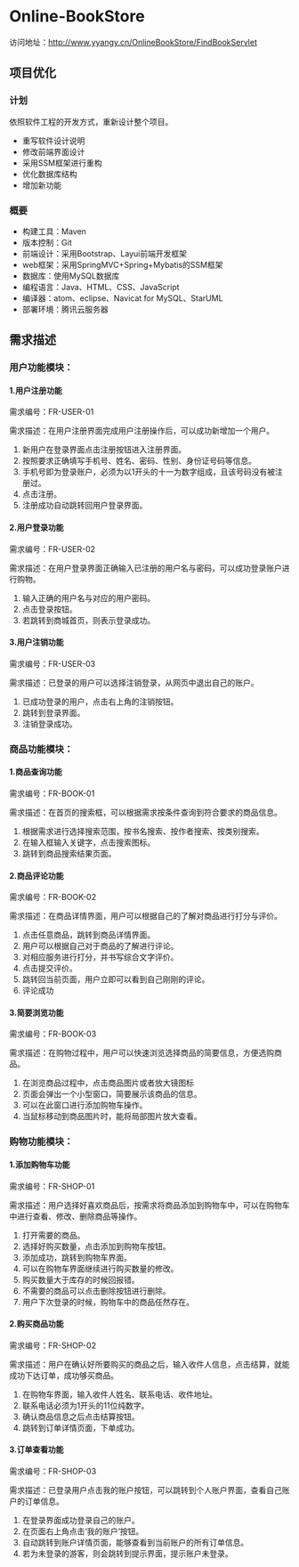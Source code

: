 # Online-BookStore

访问地址：http://www.yyangy.cn/OnlineBookStore/FindBookServlet

## 项目优化

### 计划
依照软件工程的开发方式，重新设计整个项目。
- 重写软件设计说明
- 修改前端界面设计
- 采用SSM框架进行重构
- 优化数据库结构
- 增加新功能

### 概要
- 构建工具：Maven
- 版本控制：Git
- 前端设计：采用Bootstrap、Layui前端开发框架
- web框架：采用SpringMVC+Spring+Mybatis的SSM框架
- 数据库：使用MySQL数据库
- 编程语言：Java、HTML、CSS、JavaScript
- 编译器：atom、eclipse、Navicat for MySQL、StarUML
- 部署环境：腾讯云服务器

## 需求描述

### 用户功能模块：

#### 1.用户注册功能

需求编号：FR-USER-01

需求描述：在用户注册界面完成用户注册操作后，可以成功新增加一个用户。<br/>

1. 新用户在登录界面点击注册按钮进入注册界面。<br/>
2. 按照要求正确填写手机号、姓名、密码、性别、身份证号码等信息。<br/>
3. 手机号即为登录账户，必须为以1开头的十一为数字组成，且该号码没有被注册过。<br/>
4. 点击注册。<br/>
5. 注册成功自动跳转回用户登录界面。<br/>

#### 2.用户登录功能

需求编号：FR-USER-02

需求描述：在用户登录界面正确输入已注册的用户名与密码，可以成功登录账户进行购物。

1. 输入正确的用户名与对应的用户密码。
2. 点击登录按钮。
3. 若跳转到商城首页，则表示登录成功。

#### 3.用户注销功能

需求编号：FR-USER-03

需求描述：已登录的用户可以选择注销登录，从网页中退出自己的账户。

1. 已成功登录的用户，点击右上角的注销按钮。
2. 跳转到登录界面。
3. 注销登录成功。

### 商品功能模块：
#### 1.商品查询功能

需求编号：FR-BOOK-01

需求描述：在首页的搜索框，可以根据需求按条件查询到符合要求的商品信息。

1. 根据需求进行选择搜索范围，按书名搜索、按作者搜索、按类别搜索。
2. 在输入框输入关键字，点击搜索图标。
3. 跳转到商品搜索结果页面。


#### 2.商品评论功能

需求编号：FR-BOOK-02

需求描述：在商品详情界面，用户可以根据自己的了解对商品进行打分与评价。

1. 点击任意商品，跳转到商品详情界面。
2. 用户可以根据自己对于商品的了解进行评论。
3. 对相应服务进行打分，并书写综合文字评价。
4. 点击提交评价。
5. 跳转回当前页面，用户立即可以看到自己刚刚的评论。
6. 评论成功

#### 3.简要浏览功能

需求编号：FR-BOOK-03

需求描述：在购物过程中，用户可以快速浏览选择商品的简要信息，方便选购商品。

1. 在浏览商品过程中，点击商品图片或者放大镜图标
1. 页面会弹出一个小型窗口，简要展示该商品的信息。
1. 可以在此窗口进行添加购物车操作。
1. 当鼠标移动到商品图片时，能将局部图片放大查看。

### 购物功能模块：
#### 1.添加购物车功能

需求编号：FR-SHOP-01

需求描述：用户选择好喜欢商品后，按需求将商品添加到购物车中，可以在购物车中进行查看、修改、删除商品等操作。

1. 打开需要的商品。
1. 选择好购买数量，点击添加到购物车按钮。
1. 添加成功，跳转到购物车界面。
1. 可以在购物车界面继续进行购买数量的修改。
1. 购买数量大于库存的时候回报错。
1. 不需要的商品可以点击删除按钮进行删除。
1. 用户下次登录的时候，购物车中的商品任然存在。


#### 2.购买商品功能

需求编号：FR-SHOP-02

需求描述：用户在确认好所要购买的商品之后，输入收件人信息，点击结算，就能成功下达订单，成功够买商品。

1. 在购物车界面，输入收件人姓名、联系电话、收件地址。
1. 联系电话必须为1开头的11位纯数字。
1. 确认商品信息之后点击结算按钮。
1. 跳转到订单详情页面，下单成功。


#### 3.订单查看功能

需求编号：FR-SHOP-03

需求描述：已登录用户点击我的账户按钮，可以跳转到个人账户界面，查看自己账户的订单信息。

1. 在登录界面成功登录自己的账户。
1. 在页面右上角点击‘我的账户’按钮。
1. 自动跳转到账户详情页面，能够查看到当前账户的所有订单信息。
1. 若为未登录的游客，则会跳转到提示界面，提示账户未登录。

